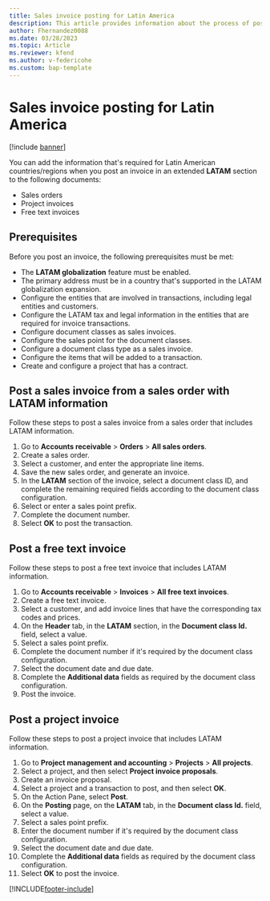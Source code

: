 ```yaml
---
title: Sales invoice posting for Latin America
description: This article provides information about the process of posting sales invoices for Latin America.
author: Fhernandez0088
ms.date: 03/28/2023
ms.topic: Article
ms.reviewer: kfend
ms.author: v-federicohe 
ms.custom: bap-template
---
```


# Sales invoice posting for Latin America

[!include [banner](../includes/banner.md)]

You can add the information that's required for Latin American countries/regions when you post an invoice in an extended **LATAM** section to the following documents:

- Sales orders
- Project invoices
- Free text invoices

## Prerequisites

Before you post an invoice, the following prerequisites must be met:

- The **LATAM globalization** feature must be enabled.
- The primary address must be in a country that's supported in the LATAM globalization expansion.
- Configure the entities that are involved in transactions, including legal entities and customers.
- Configure the LATAM tax and legal information in the entities that are required for invoice transactions.
- Configure document classes as sales invoices.
- Configure the sales point for the document classes.
- Configure a document class type as a sales invoice.
- Configure the items that will be added to a transaction.
- Create and configure a project that has a contract.

## Post a sales invoice from a sales order with LATAM information

Follow these steps to post a sales invoice from a sales order that includes LATAM information.

1. Go to **Accounts receivable** \> **Orders** \> **All sales orders**.
2. Create a sales order.
3. Select a customer, and enter the appropriate line items.
4. Save the new sales order, and generate an invoice.
5. In the **LATAM** section of the invoice, select a document class ID, and complete the remaining required fields according to the document class configuration.
6. Select or enter a sales point prefix.
7. Complete the document number.
8. Select **OK** to post the transaction.

## Post a free text invoice

Follow these steps to post a free text invoice that includes LATAM information.

1. Go to **Accounts receivable** \> **Invoices** \> **All free text invoices**.
2. Create a free text invoice.
3. Select a customer, and add invoice lines that have the corresponding tax codes and prices.
4. On the **Header** tab, in the **LATAM** section, in the **Document class Id.** field, select a value.
5. Select a sales point prefix.
6. Complete the document number if it's required by the document class configuration.
7. Select the document date and due date.
8. Complete the **Additional data** fields as required by the document class configuration.
9. Post the invoice.

## Post a project invoice

Follow these steps to post a project invoice that includes LATAM information.

1. Go to **Project management and accounting** \> **Projects** \> **All projects**.
2. Select a project, and then select **Project invoice proposals**.
3. Create an invoice proposal.
4. Select a project and a transaction to post, and then select **OK**.
5. On the Action Pane, select **Post**.
6. On the **Posting** page, on the **LATAM** tab, in the **Document class Id.** field, select a value.
7. Select a sales point prefix.
8. Enter the document number if it's required by the document class configuration.
9. Select the document date and due date.
10. Complete the **Additional data** fields as required by the document class configuration.
11. Select **OK** to post the invoice.

[!INCLUDE[footer-include](../../includes/footer-banner.md)]
